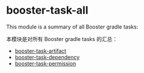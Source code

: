 # booster-task-all

This module is a summary of all Booster gradle tasks:

本模块是对所有 Booster gradle tasks 的汇总：

- [booster-task-artifact](../booster-task-artifact)
- [booster-task-dependency](../booster-task-artifact)
- [booster-task-permission](../booster-task-permission)

